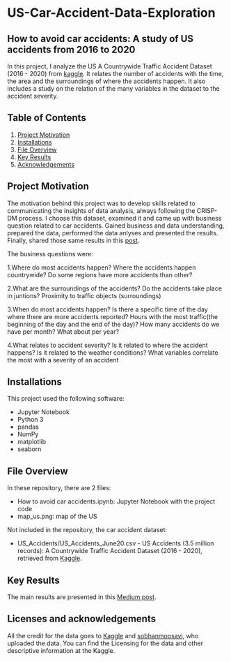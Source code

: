 # US-Car-Accident-Data-Exploration
## How to avoid car accidents: A study of US accidents from 2016 to 2020

In this project, I analyze the US A Countrywide Traffic Accident Dataset (2016 - 2020) from [kaggle](https://www.kaggle.com/sobhanmoosavi/us-accidents).
It relates the number of accidents with the time, the area and the surroundings of where the accidents happen. It also includes a study on the relation of the many variables in the dataset to the accident severity.

## Table of Contents
1. [Project Motivation](#motivation)
2. [Installations](#installations)
3. [File Overview](#overview)
4. [Key Results](#results)
5. [Acknowledgements](#acknowledgements)

## <a id="motivation"/> Project Motivation
The motivation behind this project was to develop skills related to communicating the insights of data analysis, always following the CRISP-DM process.
I choose this dataset, examined it and came up with business question related to car accidents. Gained business and data understanding, prepared the data, performed the data anlyses and presented the results. Finally, shared those same results in this [post](https://medium.com/@joaquimpedrosantos/how-to-prevent-car-accidents-e529719b1c07). 

The business questions were:

1.Where do most accidents happen?
  Where the accidents happen countrywide? Do some regions have more accidents than other?

2.What are the surroundings of the accidents?
  Do the accidents take place in juntions? Proximity to traffic objects (surroundings)

3.When do most accidents happen?
  Is there a specific time of the day where there are more accidents reported? Hours with the most traffic(the beginning of the day and the end of the day)?
  How many accidents do we have per month? What about per year?

4.What relates to accident severity?
  Is it related to where the accident happens?
  Is it related to the weather conditions?
  What variables correlate the most with a severity of an accident


## <a id="installations"/> Installations

This project used the following software:
- Jupyter Notebook
- Python 3 
- pandas
- NumPy
- matplotlib
- seaborn

##  <a id="overview"/> File Overview

In these repository, there are 2 files:
- How to avoid car accidents.ipynb: Jupyter Notebook with the project code
- map_us.png: map of the US

Not included in the repository, the car accident dataset: 
- US_Accidents/US_Accidents_June20.csv - US Accidents (3.5 million records): A Countrywide Traffic Accident Dataset (2016 - 2020), retrieved from [Kaggle](https://www.kaggle.com/sobhanmoosavi/us-accidents).


## <a id="results"/> Key Results 

The main results are presented in this [Medium post](https://medium.com/@joaquimpedrosantos/how-to-prevent-car-accidents-e529719b1c07).


## <a id="acknowledgements"/> Licenses and acknowledgements
All the credit for the data goes to [Kaggle](https://www.kaggle.com) and [sobhanmoosavi](https://www.kaggle.com/sobhanmoosavi), who uploaded the data.
You can find the Licensing for the data and other descriptive information at the Kaggle.
